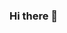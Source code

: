 ### Hi there 👋

<!--
**raghav13901/raghav13901** is a ✨ _special_ ✨ repository because its `README.md` (this file) appears on your GitHub profile.

Here are some ideas to get you started:

- 🔭 I’m currently working on ...
- 🌱 I’m currently learning ...
- 👯 I’m looking to collaborate on ...
- 🤔 I’m looking for help with ...
- 💬 Ask me about ...
- 📫 How to reach me: ...
- 😄 Pronouns: ...
- ⚡ Fun fact: ...

[Ÿ HŸPE]: https://yhype.me
[GitHub Profile Views Counter]: https://github.com/antonkomarev/github-profile-views-counter
-->
